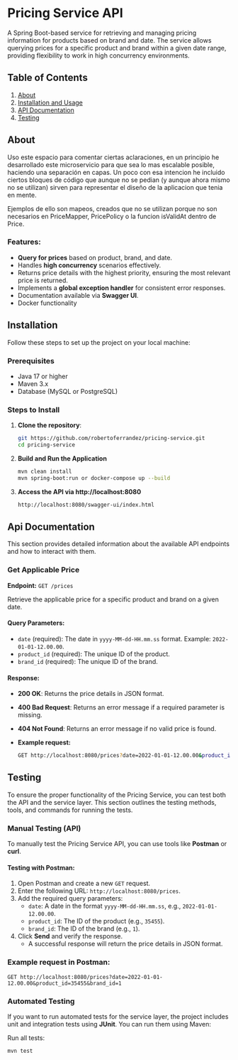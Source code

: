 # Pricing Service API

A Spring Boot-based service for retrieving and managing pricing information for products based on brand and date. The service allows querying prices for a specific product and brand within a given date range, providing flexibility to work in high concurrency environments.

## Table of Contents
1. [About](#about)
2. [Installation and Usage](#installation)
3. [API Documentation](#api-documentation)
4. [Testing](#testing)

## About
Uso este espacio para comentar ciertas aclaraciones, en un principio he desarrollado este microservicio para que sea lo mas escalable posible, haciendo una separación en capas.
Un poco con esa intencion he incluido ciertos bloques de código que aunque no se pedian (y aunque ahora mismo no se utilizan) sirven para representar el diseño de la aplicacion que tenia en mente.

Ejemplos de ello son mapeos, creados que no se utilizan porque no son necesarios en PriceMapper, PricePolicy o la funcion isValidAt dentro de Price.

### Features:
- **Query for prices** based on product, brand, and date.
- Handles **high concurrency** scenarios effectively.
- Returns price details with the highest priority, ensuring the most relevant price is returned.
- Implements a **global exception handler** for consistent error responses.
- Documentation available via **Swagger UI**.
- Docker functionality

## Installation

Follow these steps to set up the project on your local machine:

### Prerequisites
- Java 17 or higher
- Maven 3.x
- Database (MySQL or PostgreSQL)

### Steps to Install
1. **Clone the repository**:
   ```bash
   git https://github.com/robertoferrandez/pricing-service.git
   cd pricing-service
   
2. **Build and Run the Application**
    ```bash
    mvn clean install
    mvn spring-boot:run or docker-compose up --build

3. **Access the API via http://localhost:8080**
    ```bash
    http://localhost:8080/swagger-ui/index.html

## Api Documentation

This section provides detailed information about the available API endpoints and how to interact with them.

### **Get Applicable Price**
**Endpoint:** `GET /prices`

Retrieve the applicable price for a specific product and brand on a given date.

#### Query Parameters:
- `date` (required): The date in `yyyy-MM-dd-HH.mm.ss` format. Example: `2022-01-01-12.00.00`.
- `product_id` (required): The unique ID of the product.
- `brand_id` (required): The unique ID of the brand.

#### Response:
- **200 OK**: Returns the price details in JSON format.
- **400 Bad Request**: Returns an error message if a required parameter is missing.
- **404 Not Found**: Returns an error message if no valid price is found.

- **Example request:**
    ```bash
    GET http://localhost:8080/prices?date=2022-01-01-12.00.00&product_id=35455&brand_id=1

## Testing

To ensure the proper functionality of the Pricing Service, you can test both the API and the service layer. This section outlines the testing methods, tools, and commands for running the tests.

### Manual Testing (API)

To manually test the Pricing Service API, you can use tools like **Postman** or **curl**.

#### Testing with Postman:
1. Open Postman and create a new `GET` request.
2. Enter the following URL: `http://localhost:8080/prices`.
3. Add the required query parameters:
    - `date`: A date in the format `yyyy-MM-dd-HH.mm.ss`, e.g., `2022-01-01-12.00.00`.
    - `product_id`: The ID of the product (e.g., `35455`).
    - `brand_id`: The ID of the brand (e.g., `1`).
4. Click **Send** and verify the response.
    - A successful response will return the price details in JSON format.

### Example request in Postman:
    GET http://localhost:8080/prices?date=2022-01-01-12.00.00&product_id=35455&brand_id=1

### Automated Testing

If you want to run automated tests for the service layer, the project includes unit and integration tests using **JUnit**. You can run them using Maven:

 Run all tests:
   ```bash
   mvn test